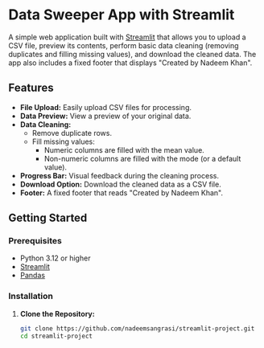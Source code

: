 # Data Sweeper App with Streamlit

A simple web application built with [Streamlit](https://streamlit.io/) that allows you to upload a CSV file, preview its contents, perform basic data cleaning (removing duplicates and filling missing values), and download the cleaned data. The app also includes a fixed footer that displays "Created by Nadeem Khan".

## Features

- **File Upload:** Easily upload CSV files for processing.
- **Data Preview:** View a preview of your original data.
- **Data Cleaning:**
  - Remove duplicate rows.
  - Fill missing values:
    - Numeric columns are filled with the mean value.
    - Non-numeric columns are filled with the mode (or a default value).
- **Progress Bar:** Visual feedback during the cleaning process.
- **Download Option:** Download the cleaned data as a CSV file.
- **Footer:** A fixed footer that reads "Created by Nadeem Khan".

## Getting Started

### Prerequisites

- Python 3.12 or higher
- [Streamlit](https://streamlit.io/)
- [Pandas](https://pandas.pydata.org/)

### Installation

1. **Clone the Repository:**

   ```bash
   git clone https://github.com/nadeemsangrasi/streamlit-project.git
   cd streamlit-project
   ```
